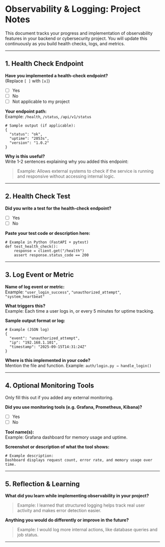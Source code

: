 # Observability & Logging: Project Notes

This document tracks your progress and implementation of observability features in your backend or cybersecurity project. You will update this continuously as you build health checks, logs, and metrics.

---

## 1. Health Check Endpoint

**Have you implemented a health-check endpoint?**  
(Replace `[ ]` with `[x]`)

-   [ ] Yes
-   [ ] No
-   [ ] Not applicable to my project

**Your endpoint path:**  
Example: `/health`, `/status`, `/api/v1/status`

```
# Sample output (if applicable):
{
  "status": "ok",
  "uptime": "2053s",
  "version": "1.0.2"
}
```

**Why is this useful?**  
Write 1-2 sentences explaining why you added this endpoint:

> Example: Allows external systems to check if the service is running and responsive without accessing internal logic.

---

## 2. Health Check Test

**Did you write a test for the health-check endpoint?**

-   [ ] Yes
-   [ ] No

**Paste your test code or description here:**

```
# Example in Python (FastAPI + pytest)
def test_health_check():
    response = client.get("/health")
    assert response.status_code == 200
```

---

## 3. Log Event or Metric

**Name of log event or metric:**  
Example: `"user_login_success"`, `"unauthorized_attempt"`, `"system_heartbeat"`

**What triggers this?**  
Example: Each time a user logs in, or every 5 minutes for uptime tracking.

**Sample output format or log:**

```
# Example (JSON log)
{
  "event": "unauthorized_attempt",
  "ip": "192.168.1.101",
  "timestamp": "2025-09-15T14:31:24Z"
}
```

**Where is this implemented in your code?**  
Mention the file and function. Example: `auth/login.py → handle_login()`

---

## 4. Optional Monitoring Tools

Only fill this out if you added any external monitoring.

**Did you use monitoring tools (e.g. Grafana, Prometheus, Kibana)?**

-   [ ] Yes
-   [ ] No

**Tool name(s):**  
Example: Grafana dashboard for memory usage and uptime.

**Screenshot or description of what the tool shows:**

```
# Example description:
Dashboard displays request count, error rate, and memory usage over time.
```

---

## 5. Reflection & Learning

**What did you learn while implementing observability in your project?**

> Example: I learned that structured logging helps track real user activity and makes error detection easier.

**Anything you would do differently or improve in the future?**

> Example: I would log more internal actions, like database queries and job status.

---
